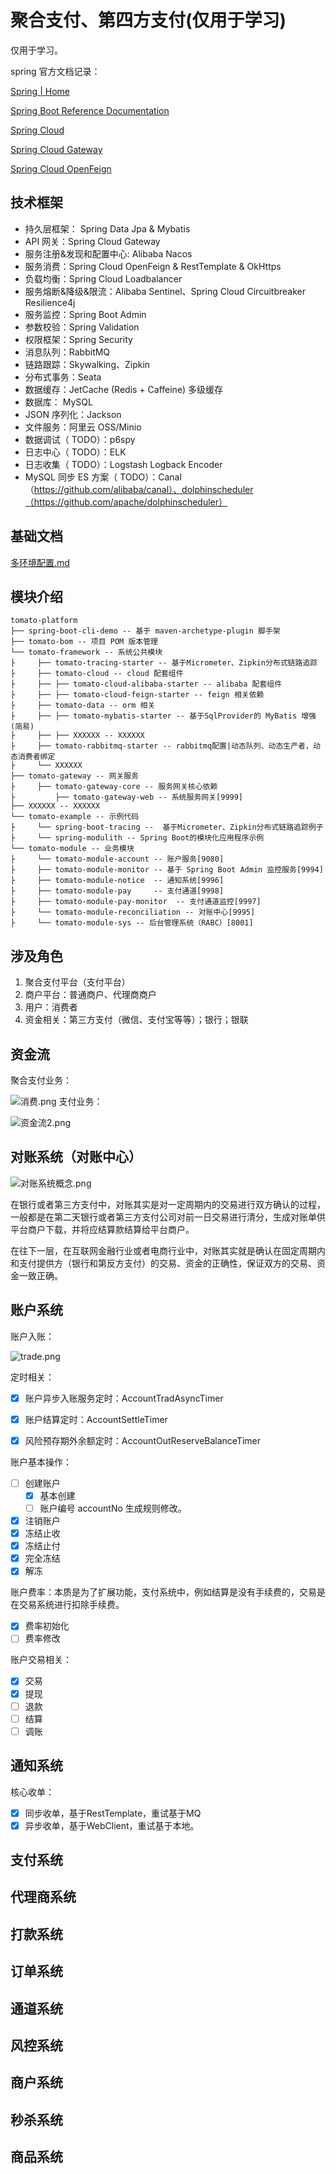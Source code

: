 # 聚合支付、第四方支付(仅用于学习)

仅用于学习。

spring 官方文档记录：

[Spring | Home](https://spring.io/)

[Spring Boot Reference Documentation](https://docs.spring.io/spring-boot/docs/current/reference/htmlsingle/)

[Spring Cloud](https://docs.spring.io/spring-cloud/docs/current/reference/htmlsingle/)

[Spring Cloud Gateway](https://docs.spring.io/spring-cloud-gateway/docs/current/reference/html/)

[Spring Cloud OpenFeign](https://docs.spring.io/spring-cloud-openfeign/docs/current/reference/html/)

## 技术框架

- 持久层框架： Spring Data Jpa & Mybatis
- API 网关：Spring Cloud Gateway
- 服务注册&发现和配置中心: Alibaba Nacos
- 服务消费：Spring Cloud OpenFeign & RestTemplate & OkHttps
- 负载均衡：Spring Cloud Loadbalancer
- 服务熔断&降级&限流：Alibaba Sentinel、Spring Cloud Circuitbreaker Resilience4j
- 服务监控：Spring Boot Admin
- 参数校验：Spring Validation
- 权限框架：Spring Security
- 消息队列：RabbitMQ
- 链路跟踪：Skywalking、Zipkin
- 分布式事务：Seata
- 数据缓存：JetCache (Redis + Caffeine) 多级缓存
- 数据库： MySQL
- JSON 序列化：Jackson
- 文件服务：阿里云 OSS/Minio
- 数据调试（ TODO）：p6spy
- 日志中心（ TODO）：ELK
- 日志收集（ TODO）：Logstash Logback Encoder
- MySQL 同步 ES 方案（ TODO）：Canal（https://github.com/alibaba/canal）、dolphinscheduler（https://github.com/apache/dolphinscheduler）

## 基础文档

[多环境配置.md](doc%2F%E5%A4%9A%E7%8E%AF%E5%A2%83%E9%85%8D%E7%BD%AE.md)


## 模块介绍

```text
tomato-platform
├── spring-boot-cli-demo -- 基于 maven-archetype-plugin 脚手架
├── tomato-bom -- 项目 POM 版本管理
└── tomato-framework -- 系统公共模块
├     ├── tomato-tracing-starter -- 基于Micrometer、Zipkin分布式链路追踪
├     ├── tomato-cloud -- cloud 配套组件
├     ├── ├── tomato-cloud-alibaba-starter -- alibaba 配套组件
├     ├── ├── tomato-cloud-feign-starter -- feign 相关依赖
├     ├── tomato-data -- orm 相关
├     ├── ├── tomato-mybatis-starter -- 基于SqlProvider的 MyBatis 增强(简易)
├     ├── ├── XXXXXX -- XXXXXX
├     ├── tomato-rabbitmq-starter -- rabbitmq配置|动态队列、动态生产者，动态消费者绑定
├     └── XXXXXX
├── tomato-gateway -- 网关服务
├     ├── tomato-gateway-core -- 服务网关核心依赖
├		  ├── tomato-gateway-web -- 系统服务网关[9999]
├── XXXXXX -- XXXXXX
└── tomato-example -- 示例代码
├     └── spring-boot-tracing --  基于Micrometer、Zipkin分布式链路追踪例子
├     └── spring-modulith -- Spring Boot的模块化应用程序示例
└── tomato-module -- 业务模块
├     └── tomato-module-account -- 账户服务[9080]
├     ├── tomato-module-monitor -- 基于 Spring Boot Admin 监控服务[9994]
├     ├── tomato-module-notice  -- 通知系统[9996]
├     ├── tomato-module-pay     -- 支付通道[9998]
├     ├── tomato-module-pay-monitor  -- 支付通道监控[9997]
├     └── tomato-module-reconciliation -- 对账中心[9995]
├     └── tomato-module-sys -- 后台管理系统（RABC）[8001]
```

## 涉及角色

1. 聚合支付平台（支付平台）
2. 商户平台：普通商户、代理商商户
3. 用户：消费者
4. 资金相关：第三方支付（微信、支付宝等等）；银行；银联

## 资金流

聚合支付业务：

![消费.png](doc%2Fimage%2F%E6%B6%88%E8%B4%B9.png)
支付业务：

![资金流2.png](doc%2Fimage%2F%E8%B5%84%E9%87%91%E6%B5%812.png)

##  对账系统（对账中心）

![对账系统概念.png](doc%2Fimage%2F%E5%AF%B9%E8%B4%A6%E7%B3%BB%E7%BB%9F%E6%A6%82%E5%BF%B5.png)

在银行或者第三方支付中，对账其实是对一定周期内的交易进行双方确认的过程，一般都是在第二天银行或者第三方支付公司对前一日交易进行清分，生成对账单供平台商户下载，并将应结算款结算给平台商户。

在往下一层，在互联网金融行业或者电商行业中，对账其实就是确认在固定周期内和支付提供方（银行和第反方支付）的交易、资金的正确性，保证双方的交易、资金一致正确。





## 账户系统

账户入账：

![trade.png](doc%2Fimage%2Ftrade.png)




定时相关：

- [x] 账户异步入账服务定时：AccountTradAsyncTimer

- [x] 账户结算定时：AccountSettleTimer
- [x] 风险预存期外余额定时：AccountOutReserveBalanceTimer

账户基本操作：

- [ ] 创建账户
  - [x] 基本创建
  - [ ] 账户编号 accountNo 生成规则修改。
- [x] 注销账户
- [x] 冻结止收
- [x] 冻结止付
- [x] 完全冻结
- [x] 解冻

账户费率：本质是为了扩展功能，支付系统中，例如结算是没有手续费的，交易是在交易系统进行扣除手续费。

- [x] 费率初始化
- [ ] 费率修改

账户交易相关：

- [x] 交易
- [x] 提现
- [ ] 退款
- [ ] 结算
- [ ] 调账

## 通知系统

核心收单：

- [x] 同步收单，基于RestTemplate，重试基于MQ
- [x] 异步收单，基于WebClient，重试基于本地。

## 支付系统
## 代理商系统
## 打款系统
## 订单系统
## 通道系统
## 风控系统
## 商户系统
## 秒杀系统
## 商品系统